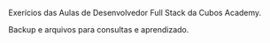 Exerícios das Aulas de Desenvolvedor Full Stack da Cubos Academy.

Backup e arquivos para consultas e aprendizado.
